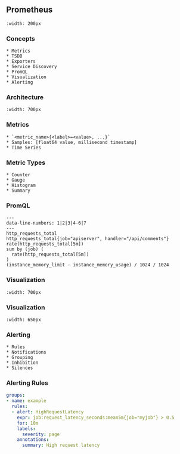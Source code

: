 ## Prometheus

```{image} ../img/prometheus.svg
:width: 200px
```

### Concepts
```{revealjs-fragments}
* Metrics
* TSDB
* Exporters
* Service Discovery
* PromQL
* Visualization
* Alerting
```

### Architecture

```{image} ../img/prometheus-arch.png
:width: 700px
```

### Metrics

```{revealjs-fragments}
* `<metric_name>{<label>=<value>, ...}`
* Samples: [float64 value, millisecond timestamp]
* Time Series
```

### Metric Types

```{revealjs-fragments}
* Counter
* Gauge
* Histogram
* Summary
```

### PromQL

```{revealjs-code-block} bash
---
data-line-numbers: 1|2|3|4-6|7
---
http_requests_total
http_requests_total{job="apiserver", handler="/api/comments"}
rate(http_requests_total[5m])
sum by (job) (
  rate(http_requests_total[5m])
)
(instance_memory_limit - instance_memory_usage) / 1024 / 1024
```

### Visualization

```{image} ../img/grafana1.png
:width: 700px
```

### Visualization

```{image} ../img/grafana2.png
:width: 650px
```

### Alerting
```{revealjs-fragments}
* Rules
* Notifications
* Grouping
* Inhibition
* Silences
```

### Alerting Rules
```yaml
groups:
- name: example
  rules:
  - alert: HighRequestLatency
    expr: job:request_latency_seconds:mean5m{job="myjob"} > 0.5
    for: 10m
    labels:
      severity: page
    annotations:
      summary: High request latency
```
